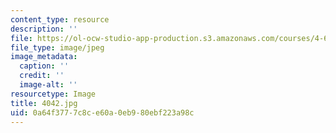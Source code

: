 ```yaml
---
content_type: resource
description: ''
file: https://ol-ocw-studio-app-production.s3.amazonaws.com/courses/4-614-religious-architecture-and-islamic-cultures-fall-2002/0a64f3777c8ce60a0eb980ebf223a98c_4042.jpg
file_type: image/jpeg
image_metadata:
  caption: ''
  credit: ''
  image-alt: ''
resourcetype: Image
title: 4042.jpg
uid: 0a64f377-7c8c-e60a-0eb9-80ebf223a98c
---
```

